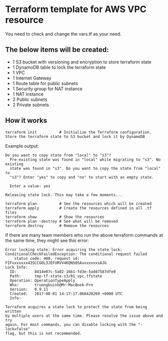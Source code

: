# Terraform template for AWS VPC resource
You need to check and change the vars.tf as your need.

## The below items will be created:
- 1 S3 bucket with versioning and encryption to store terraform state
- 1 DynamoDB table to lock the terraform state
- 1 VPC
- 1 Internet Gateway
- 1 Route table for public subnets
- 1 Security group for NAT instance
- 1 NAT instance
- 2 Public subnets
- 2 Private subnets

## How it works
```
terraform init          # Initialize the Terraform configuration. Store the terraform state to S3 bucket and lock it by DynamoDB
```
Example output:
```
Do you want to copy state from "local" to "s3"?
  Pre-existing state was found in "local" while migrating to "s3". No existing
  state was found in "s3". Do you want to copy the state from "local" to
  "s3"? Enter "yes" to copy and "no" to start with an empty state.

  Enter a value: yes

Releasing state lock. This may take a few moments...
```
```
terraform plan          # See the resources which will be created
terraform apply         # Create the resources defined in all .tf files
terraform show          # Show the resources
terraform plan -destroy # See what will be removed
terraform destroy       # Remove the resources
```

If there are many team members who run the above terraform commands at the same time, they might see this error:
```
Error locking state: Error acquiring the state lock: ConditionalCheckFailedException: The conditional request failed
	status code: 400, request id: FIFxxxxxxx43SCCGOL3JEFURVV4KQNSO5AxxxxxxxxAJG
Lock Info:
  ID:        8414e07c-5a82-16b1-fd3e-5add7587dfe0
  Path:      tmp-tf-state-s3/01_vpc.tfstate
  Operation: OperationTypeApply
  Who:       truongbuinh@Mr-MacBook-Pro
  Version:   0.9.11
  Created:   2017-08-01 14:17:17.068420269 +0000 UTC
  Info:      

Terraform acquires a state lock to protect the state from being written
by multiple users at the same time. Please resolve the issue above and try
again. For most commands, you can disable locking with the "-lock=false"
flag, but this is not recommended.
```